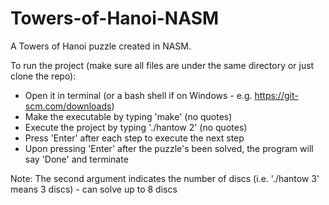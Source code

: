 Towers-of-Hanoi-NASM
====================

A Towers of Hanoi puzzle created in NASM.

To run the project (make sure all files are under the same directory or just clone the repo): 
- Open it in terminal (or a bash shell if on Windows - e.g. https://git-scm.com/downloads)
- Make the executable by typing 'make' (no quotes)
- Execute the project by typing './hantow 2' (no quotes)
- Press 'Enter' after each step to execute the next step
- Upon pressing 'Enter' after the puzzle's been solved, the program will say 'Done' and terminate

Note: The second argument indicates the number of discs (i.e. './hantow 3' means 3 discs) - can solve up to 8 discs
